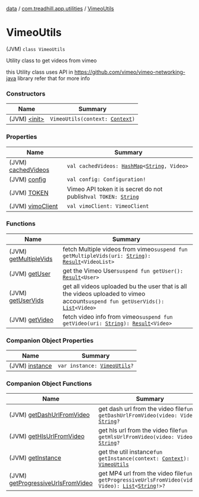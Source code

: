 [data](../../index.md) / [com.treadhill.app.utilities](../index.md) / [VimeoUtils](./index.md)

# VimeoUtils

(JVM) `class VimeoUtils`

Utility class to get videos from vimeo

this Utility class uses API in https://github.com/vimeo/vimeo-networking-java library
refer that for more info

### Constructors

| Name | Summary |
|---|---|
| (JVM) [&lt;init&gt;](-init-.md) | `VimeoUtils(context: `[`Context`](https://developer.android.com/reference/android/content/Context.html)`)` |

### Properties

| Name | Summary |
|---|---|
| (JVM) [cachedVideos](cached-videos.md) | `val cachedVideos: `[`HashMap`](https://kotlinlang.org/api/latest/jvm/stdlib/kotlin.collections/-hash-map/index.html)`<`[`String`](https://kotlinlang.org/api/latest/jvm/stdlib/kotlin/-string/index.html)`, Video>` |
| (JVM) [config](config.md) | `val config: Configuration!` |
| (JVM) [TOKEN](-t-o-k-e-n.md) | Vimeo API token it is secret do not publish`val TOKEN: `[`String`](https://kotlinlang.org/api/latest/jvm/stdlib/kotlin/-string/index.html) |
| (JVM) [vimoClient](vimo-client.md) | `val vimoClient: VimeoClient` |

### Functions

| Name | Summary |
|---|---|
| (JVM) [getMultipleVids](get-multiple-vids.md) | fetch Multiple videos from vimeo`suspend fun getMultipleVids(uri: `[`String`](https://kotlinlang.org/api/latest/jvm/stdlib/kotlin/-string/index.html)`): `[`Result`](../../com.treadhill.app.data-types/-result/index.md)`<VideoList>` |
| (JVM) [getUser](get-user.md) | get the Vimeo User`suspend fun getUser(): `[`Result`](../../com.treadhill.app.data-types/-result/index.md)`<User>` |
| (JVM) [getUserVids](get-user-vids.md) | get all videos uploaded bu the user that is all the videos uploaded to vimeo account`suspend fun getUserVids(): `[`List`](https://kotlinlang.org/api/latest/jvm/stdlib/kotlin.collections/-list/index.html)`<Video>` |
| (JVM) [getVideo](get-video.md) | fetch video info from vimeo`suspend fun getVideo(uri: `[`String`](https://kotlinlang.org/api/latest/jvm/stdlib/kotlin/-string/index.html)`): `[`Result`](../../com.treadhill.app.data-types/-result/index.md)`<Video>` |

### Companion Object Properties

| Name | Summary |
|---|---|
| (JVM) [instance](instance.md) | `var instance: `[`VimeoUtils`](./index.md)`?` |

### Companion Object Functions

| Name | Summary |
|---|---|
| (JVM) [getDashUrlFromVideo](get-dash-url-from-video.md) | get dash url from the video file`fun getDashUrlFromVideo(video: Video): `[`String`](https://kotlinlang.org/api/latest/jvm/stdlib/kotlin/-string/index.html)`?` |
| (JVM) [getHlsUrlFromVideo](get-hls-url-from-video.md) | get hls url from the video file`fun getHlsUrlFromVideo(video: Video): `[`String`](https://kotlinlang.org/api/latest/jvm/stdlib/kotlin/-string/index.html)`?` |
| (JVM) [getInstance](get-instance.md) | get the util instance`fun getInstance(context: `[`Context`](https://developer.android.com/reference/android/content/Context.html)`): `[`VimeoUtils`](./index.md) |
| (JVM) [getProgressiveUrlsFromVideo](get-progressive-urls-from-video.md) | get MP4 url from the video file`fun getProgressiveUrlsFromVideo(video: Video): `[`List`](https://kotlinlang.org/api/latest/jvm/stdlib/kotlin.collections/-list/index.html)`<`[`String`](https://kotlinlang.org/api/latest/jvm/stdlib/kotlin/-string/index.html)`!>?` |
